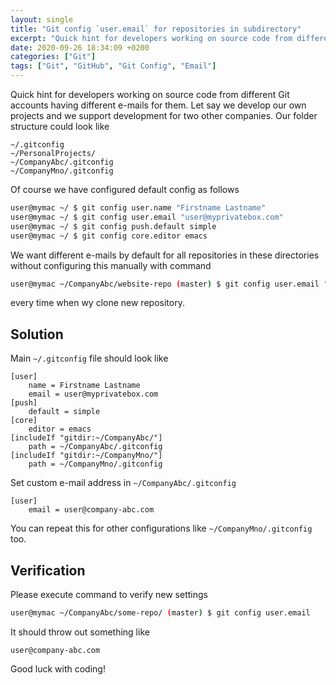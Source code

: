 ```yaml
---
layout: single
title: "Git config `user.email` for repositories in subdirectory"
excerpt: "Quick hint for developers working on source code from different **Git** accounts having different e-mails for them."
date: 2020-09-26 18:34:09 +0200
categories: ["Git"]
tags: ["Git", "GitHub", "Git Config", "Email"]
---
```


Quick hint for developers working on source code from different Git accounts having different e-mails for them. Let say we develop our own projects and we support development for two other companies. Our folder structure could look like

```
~/.gitconfig
~/PersonalProjects/
~/CompanyAbc/.gitconfig
~/CompanyMno/.gitconfig
```

Of course we have configured default config as follows

```bash
user@mymac ~/ $ git config user.name "Firstname Lastname"
user@mymac ~/ $ git config user.email "user@myprivatebox.com"
user@mymac ~/ $ git config push.default simple
user@mymac ~/ $ git config core.editor emacs
```

We want different e-mails by default for all repositories in these directories without configuring this manually with command

```bash
user@mymac ~/CompanyAbc/website-repo (master) $ git config user.email "user@company-abc.com"
```

every time when wy clone new repository.

## Solution

Main `~/.gitconfig` file should look like

```config
[user]
    name = Firstname Lastname
    email = user@myprivatebox.com
[push]
    default = simple
[core]
    editor = emacs
[includeIf "gitdir:~/CompanyAbc/"]
    path = ~/CompanyAbc/.gitconfig
[includeIf "gitdir:~/CompanyMno/"]
    path = ~/CompanyMno/.gitconfig
```

Set custom e-mail address in `~/CompanyAbc/.gitconfig`

```config
[user]
    email = user@company-abc.com
```

You can repeat this for other configurations like `~/CompanyMno/.gitconfig` too.

## Verification

Please execute command to verify new settings

```bash
user@mymac ~/CompanyAbc/some-repo/ (master) $ git config user.email
```

It should throw out something like

```
user@company-abc.com
```

Good luck with coding!
